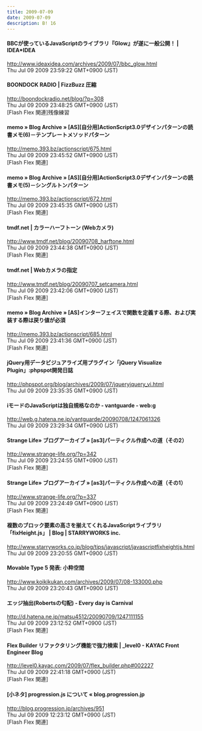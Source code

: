 ```yaml
---
title: 2009-07-09
date: 2009-07-09
description: B! 16
---
```


#### BBCが使っているJavaScriptのライブラリ『Glow』が遂に一般公開！ | IDEA*IDEA
http://www.ideaxidea.com/archives/2009/07/bbc_glow.html<br>
Thu Jul 09 2009 23:59:22 GMT+0900 (JST)<br>


#### BOONDOCK RADIO | FizzBuzz 圧縮
http://boondockradio.net/blog/?p=308<br>
Thu Jul 09 2009 23:48:25 GMT+0900 (JST)<br>
[Flash Flex 関連]残像練習


#### memo  » Blog Archive   » [AS][自分用]ActionScript3.0デザインパターンの読書メモ(6)－テンプレートメソッドパターン
http://memo.393.bz/actionscript/675.html<br>
Thu Jul 09 2009 23:45:52 GMT+0900 (JST)<br>
[Flash Flex 関連]


#### memo  » Blog Archive   » [AS][自分用]ActionScript3.0デザインパターンの読書メモ(5)－シングルトンパターン
http://memo.393.bz/actionscript/672.html<br>
Thu Jul 09 2009 23:45:35 GMT+0900 (JST)<br>
[Flash Flex 関連]


#### tmdf.net  |  カラーハーフトーン (Webカメラ)
http://www.tmdf.net/blog/20090708_harftone.html<br>
Thu Jul 09 2009 23:44:38 GMT+0900 (JST)<br>
[Flash Flex 関連]


#### tmdf.net  |  Webカメラの指定
http://www.tmdf.net/blog/20090707_setcamera.html<br>
Thu Jul 09 2009 23:42:06 GMT+0900 (JST)<br>
[Flash Flex 関連]


#### memo  » Blog Archive   » [AS]インターフェイスで関数を定義する際、および実装する際は戻り値が必須
http://memo.393.bz/actionscript/685.html<br>
Thu Jul 09 2009 23:41:36 GMT+0900 (JST)<br>
[Flash Flex 関連]


#### jQuery用データビジュアライズ用プラグイン「jQuery Visualize Plugin」:phpspot開発日誌
http://phpspot.org/blog/archives/2009/07/jqueryjquery_vi.html<br>
Thu Jul 09 2009 23:35:35 GMT+0900 (JST)<br>


#### iモードのJavaScriptは独自規格なのか - vantguarde - web:g
http://web.g.hatena.ne.jp/vantguarde/20090708/1247061326<br>
Thu Jul 09 2009 23:29:34 GMT+0900 (JST)<br>


#### Strange Life» ブログアーカイブ » [as3]パーティクル作成への道（その2）
http://www.strange-life.org/?p=342<br>
Thu Jul 09 2009 23:24:55 GMT+0900 (JST)<br>
[Flash Flex 関連]


#### Strange Life» ブログアーカイブ » [as3]パーティクル作成への道（その1）
http://www.strange-life.org/?p=337<br>
Thu Jul 09 2009 23:24:49 GMT+0900 (JST)<br>
[Flash Flex 関連]


#### 複数のブロック要素の高さを揃えてくれるJavaScriptライブラリ「fixHeight.js」 | Blog | STARRYWORKS inc.
http://www.starryworks.co.jp/blog/tips/javascript/javascriptfixheightjs.html<br>
Thu Jul 09 2009 23:20:55 GMT+0900 (JST)<br>


#### Movable Type 5 発表: 小粋空間
http://www.koikikukan.com/archives/2009/07/08-133000.php<br>
Thu Jul 09 2009 23:20:43 GMT+0900 (JST)<br>


#### エッジ抽出(Robertsの匂配) - Every day is Carnival
http://d.hatena.ne.jp/matsu4512/20090709/1247111155<br>
Thu Jul 09 2009 23:12:52 GMT+0900 (JST)<br>
[Flash Flex 関連]


#### Flex Builder リファクタリング機能で強力検索 | _level0 - KAYAC Front Engineer Blog
http://level0.kayac.com/2009/07/flex_builder.php#002227<br>
Thu Jul 09 2009 22:41:18 GMT+0900 (JST)<br>
[Flash Flex 関連]


#### [小ネタ] progression.js について «  blog.progression.jp
http://blog.progression.jp/archives/951<br>
Thu Jul 09 2009 12:23:12 GMT+0900 (JST)<br>
[Flash Flex 関連]


